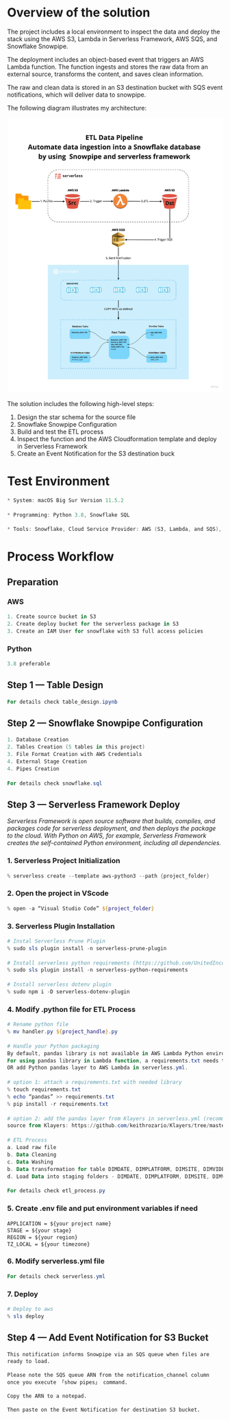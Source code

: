 # Overview of the solution
The project includes a local environment to inspect the data and deploy the stack using the AWS S3, Lambda in Serverless Framework, AWS SQS, and Snowflake Snowpipe. 

The deployment includes an object-based event that triggers an AWS Lambda function. The function ingests and stores the raw data from an external source, transforms the content, and saves clean information. 

The raw and clean data is stored in an S3 destination bucket with SQS event notifications, which will deliver data to snowpipe.

The following diagram illustrates my architecture:

![alt text](https://github.com/miaaaalu/AWS-Lambda-to-Snowflake-Data-Cloud-ETL-Integration-with-Serverless/blob/master/data_pipeline.jpg?raw=true)

The solution includes the following high-level steps:

1. Design the star schema for the source file 
2. Snowflake Snowpipe Configuration
3. Build and test the ETL process
2. Inspect the function and the AWS Cloudformation template and deploy in Serverless Framework
5. Create an Event Notification for the S3 destination buck

# Test Environment 
```powershell
* System: macOS Big Sur Version 11.5.2

* Programming: Python 3.8, Snowflake SQL

* Tools: Snowflake, Cloud Service Provider: AWS (S3, Lambda, and SQS), Serverless Framework
```

# Process Workflow 
## Preparation
### AWS
```powershell
1. Create source bucket in S3
2. Create deploy bucket for the serverless package in S3 
3. Create an IAM User for snowflake with S3 full access policies
```
### Python 
```powershell
3.8 preferable
```
## Step 1 — Table Design 
```powershell
For details check table_design.ipynb
```

## Step 2 — Snowflake Snowpipe Configuration
```powershell
1. Database Creation
2. Tables Creation (5 tables in this project)
3. File Format Creation with AWS Credentials
4. External Stage Creation
4. Pipes Creation 

For details check snowflake.sql
```

## Step 3 — Serverless Framework Deploy

*Serverless Framework is open source software that builds, compiles, and packages code for serverless deployment, and then deploys the package to the cloud. With Python on AWS, for example, Serverless Framework creates the self-contained Python environment, including all dependencies.*

### 1. Serverless Project Initialization
```powershell
% serverless create --template aws-python3 --path {project_folder}
```

### 2. Open the project in VScode
```powershell
% open -a “Visual Studio Code” ${project_folder}
```

### 3. Serverless Plugin Installation
```powershell
# Instal Serverless Prune Plugin 
% sudo sls plugin install -n serverless-prune-plugin

# Install serverless python requirements (https://github.com/UnitedIncome/serverless-python-requirements)
% sudo sls plugin install -n serverless-python-requirements

# Install serverless dotenv plugin
% sudo npm i -D serverless-dotenv-plugin
```
### 4. Modify .python file for ETL Process
```powershell
# Rename python file
% mv handler.py ${project_handle}.py

# Handle your Python packaging
By default, pandas library is not available in AWS Lambda Python environments. 
For using pandas library in Lambda function, a requirements.txt needs to be attached.
OR add Python pandas layer to AWS Lambda in serverless.yml.

# option 1: attach a requirements.txt with needed library
% touch requirements.txt
% echo “pandas” >> requirements.txt
% pip install -r requirements.txt

# option 2: add the pandas layer from Klayers in serverless.yml (recommend)
source from Klayers: https://github.com/keithrozario/Klayers/tree/master/deployments/python3.8/arns 

# ETL Process
a. Load raw file 
b. Data Cleaning
c. Data Washing
b. Data transformation for table DIMDATE, DIMPLATFORM, DIMSITE, DIMVIDEO, and FACTTABLE
d. Load Data into staging folders - DIMDATE, DIMPLATFORM, DIMSITE, DIMVIDEO, and FACTTABLE

For details check etl_process.py
```
### 5. Create .env file and put environment variables if need
```env
APPLICATION = ${your project name}
STAGE = ${your stage}
REGION = ${your region}
TZ_LOCAL = ${your timezone}
```
### 6. Modify serverless.yml file
```Powershell
For details check serverless.yml
```

### 7. Deploy
```Powershell
# Deploy to aws 
% sls deploy
```

## Step 4 — Add Event Notification for S3 Bucket

```
This notification informs Snowpipe via an SQS queue when files are ready to load.

Please note the SQS queue ARN from the notification_channel column once you execute 「show pipes」 command. 

Copy the ARN to a notepad.

Then paste on the Event Notification for destination S3 bucket.
```